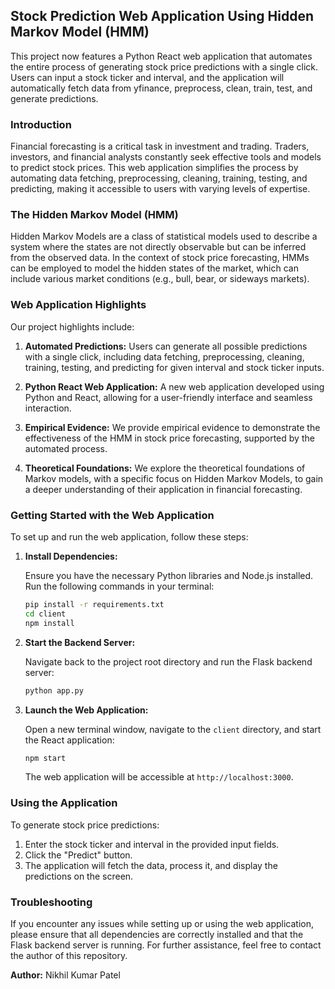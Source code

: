 ## Stock Prediction Web Application Using Hidden Markov Model (HMM)

This project now features a Python React web application that automates the entire process of generating stock price predictions with a single click. Users can input a stock ticker and interval, and the application will automatically fetch data from yfinance, preprocess, clean, train, test, and generate predictions.

### Introduction

Financial forecasting is a critical task in investment and trading. Traders, investors, and financial analysts constantly seek effective tools and models to predict stock prices. This web application simplifies the process by automating data fetching, preprocessing, cleaning, training, testing, and predicting, making it accessible to users with varying levels of expertise.

### The Hidden Markov Model (HMM)

Hidden Markov Models are a class of statistical models used to describe a system where the states are not directly observable but can be inferred from the observed data. In the context of stock price forecasting, HMMs can be employed to model the hidden states of the market, which can include various market conditions (e.g., bull, bear, or sideways markets).

### Web Application Highlights

Our project highlights include:

1. **Automated Predictions:** Users can generate all possible predictions with a single click, including data fetching, preprocessing, cleaning, training, testing, and predicting for given interval and stock ticker inputs.

2. **Python React Web Application:** A new web application developed using Python and React, allowing for a user-friendly interface and seamless interaction.

3. **Empirical Evidence:** We provide empirical evidence to demonstrate the effectiveness of the HMM in stock price forecasting, supported by the automated process.

4. **Theoretical Foundations:** We explore the theoretical foundations of Markov models, with a specific focus on Hidden Markov Models, to gain a deeper understanding of their application in financial forecasting.

### Getting Started with the Web Application

To set up and run the web application, follow these steps:

1. **Install Dependencies:**

   Ensure you have the necessary Python libraries and Node.js installed. Run the following commands in your terminal:

   ```bash
   pip install -r requirements.txt
   cd client
   npm install
   ```

2. **Start the Backend Server:**

   Navigate back to the project root directory and run the Flask backend server:

   ```bash
   python app.py
   ```

3. **Launch the Web Application:**

   Open a new terminal window, navigate to the `client` directory, and start the React application:

   ```bash
   npm start
   ```

   The web application will be accessible at `http://localhost:3000`.

### Using the Application

To generate stock price predictions:

1. Enter the stock ticker and interval in the provided input fields.
2. Click the "Predict" button.
3. The application will fetch the data, process it, and display the predictions on the screen.

### Troubleshooting

If you encounter any issues while setting up or using the web application, please ensure that all dependencies are correctly installed and that the Flask backend server is running. For further assistance, feel free to contact the author of this repository.

**Author:** Nikhil Kumar Patel
